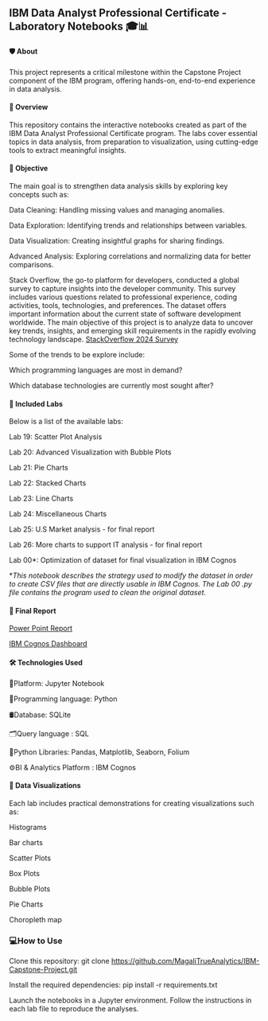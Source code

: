 <h2>IBM Data Analyst Professional Certificate - Laboratory Notebooks 🎓📊</h2>

<h4>🛡️ About</h4>

This project represents a critical milestone within the Capstone Project component of the IBM program, offering hands-on, end-to-end experience in data analysis.

<h4>🌟 Overview</h4>

This repository contains the interactive notebooks created as part of the IBM Data Analyst Professional Certificate program. The labs cover essential topics in data analysis, from preparation to visualization, using cutting-edge tools to extract meaningful insights.

<h4>🎯 Objective</h4>

The main goal is to strengthen data analysis skills by exploring key concepts such as:

Data Cleaning: Handling missing values and managing anomalies.

Data Exploration: Identifying trends and relationships between variables.

Data Visualization: Creating insightful graphs for sharing findings.

Advanced Analysis: Exploring correlations and normalizing data for better comparisons.

Stack Overflow, the go-to platform for developers, conducted a global survey to capture insights into the developer community. This survey includes various questions related to professional experience, coding activities, tools, technologies, and preferences. The dataset offers important information about the current state of software development worldwide.
The main objective of this project is to analyze data to uncover key trends, insights, and emerging skill requirements in the rapidly evolving technology landscape.
[StackOverflow 2024 Survey](https://stackoverflow.blog/2024/08/06/2024-developer-survey/)

Some of the trends to be explore include:

  Which programming languages are most in demand?
  
  Which database technologies are currently most sought after?
  
 
<h4>🚀 Included Labs</h4>

Below is a list of the available labs:

Lab 19: Scatter Plot Analysis

Lab 20: Advanced Visualization with Bubble Plots

Lab 21: Pie Charts

Lab 22: Stacked Charts

Lab 23: Line Charts

Lab 24: Miscellaneous Charts

Lab 25: U.S Market analysis - for final report

Lab 26: More charts to support IT analysis - for final report

Lab 00*: Optimization of dataset for final visualization in IBM Cognos

**This notebook describes the strategy used to modify the dataset in order to create CSV files that are directly usable in IBM Cognos. The Lab 00 .py file contains the program used to clean the original dataset.*

<h4>📒 Final Report</h4>

[Power Point Report](https://github.com/MagaliTrueAnalytics/IBM-Capstone-Project/blob/main/DataAnalystPresentation.pdf)

[IBM Cognos Dashboard](https://github.com/MagaliTrueAnalytics/IBM-Capstone-Project/blob/main/Dashboard_IBMCognos.pdf)

<h4>🛠️ Technologies Used</h4>

📓Platform: Jupyter Notebook

🐍Programming language: Python

🛢️Database: SQLite

🗂️Query language : SQL

🐼Python Libraries: Pandas, Matplotlib, Seaborn, Folium

⚙️BI & Analytics Platform : IBM Cognos

 
<h4>🎨 Data Visualizations</h4>

Each lab includes practical demonstrations for creating visualizations such as:

Histograms

Bar charts

Scatter Plots

Box Plots

Bubble Plots

Pie Charts

Choropleth map


<h3>💻How to Use</h3>

Clone this repository: git clone https://github.com/MagaliTrueAnalytics/IBM-Capstone-Project.git

Install the required dependencies: pip install -r requirements.txt

Launch the notebooks in a Jupyter environment.
Follow the instructions in each lab file to reproduce the analyses.
